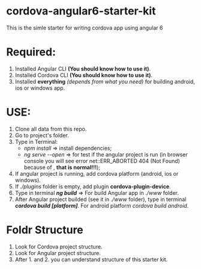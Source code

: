 # cordova-angular6-starter-kit
This is the simle starter for writing cordova app using angular 6

# Required:
1. Installed Angular CLI **(You should know how to use it)**.
2. Installed Cordova CLI **(You should know how to use it)**.
3. Installed **everything** *(depends from what you need)* for building android, ios or windows app.

# USE:
1. Clone all data from this repo.
2. Go to project's folder.
3. Type in Terminal:
	- *npm install* => install dependencies;
	- *ng serve --open* => for test if the angular project is run (in browser console you will see error net::ERR_ABORTED 404 (Not Found) because of <script src='cordova.js'></script>, **that is normal!!!**);
4. If angular project is running, add cordova platform (android, ios or windows).
5. If *./plugins* folder is empty, add plugin **cordova-plugin-device**.
6. Type in terminal __*ng build*__ => For build Angular app in *./www* folder.
7. After Angular project builded (see it in *./www* folder), type in terminal **_cordova build [platform]_**. For android platform *cordova build android*.

# Foldr Structure
1. Look for Cordova project structure.
2. Look for Angular project structure.
3. After 1. and 2. you can understand structure of this starter kit.
